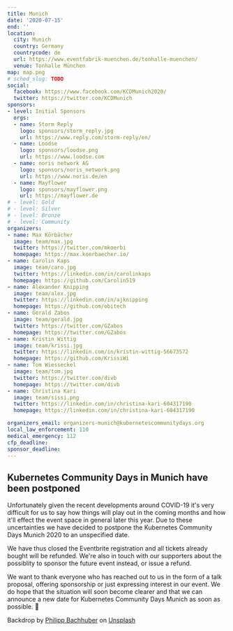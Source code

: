 ```yaml
---
title: Munich
date: '2020-07-15'
end: ''
location:
  city: Munich
  country: Germany
  countrycode: de
  url: https://www.eventfabrik-muenchen.de/tonhalle-muenchen/
  venue: Tonhalle München
map: map.png
# sched_slug: TODO
social:
  facebook: https://www.facebook.com/KCDMunich2020/
  twitter: https://twitter.com/KCDMunich
sponsors:
- level: Initial Sponsors
  orgs:
  - name: Storm Reply
    logo: sponsors/storm_reply.jpg
    url: https://www.reply.com/storm-reply/en/
  - name: Loodse
    logo: sponsors/loodse.png
    url: https://www.loodse.com
  - name: noris network AG
    logo: sponsors/noris_network.png
    url: https://www.noris.de/en
  - name: Mayflower
    logo: sponsors/mayflower.png
    url: https://mayflower.de
# - level: Gold
# - level: Silver
# - level: Bronze
# - level: Community
organizers:
- name: Max Körbächer
  image: team/max.jpg
  twitter: https://twitter.com/mkoerbi
  homepage: https://max.koerbaecher.io/
- name: Carolin Kaps
  image: team/caro.jpg
  twitter: https://linkedin.com/in/carolinkaps
  homepage: https://github.com/Carolin519
- name: Alexander Knipping
  image: team/alex.jpg
  twitter: https://linkedin.com/in/ajknipping
  homepage: https://github.com/obitech
- name: Gerald Zabos
  image: team/gerald.jpg
  twitter: https://twitter.com/GZabos
  homepage: https://twitter.com/GZabos
- name: Kristin Wittig
  image: team/krissi.jpg
  twitter: https://linkedin.com/in/kristin-wittig-56673572
  homepage: https://github.com/KrissiWi
- name: Tom Wiesseckel
  image: team/tom.jpg
  twitter: https://twitter.com/divb
  homepage: https://twitter.com/divb
- name: Christina Kari
  image: team/sissi.png
  twitter: https://linkedin.com/in/christina-kari-604317190
  homepage: https://linkedin.com/in/christina-kari-604317190

organizers_email: organizers-munich@kubernetescommunitydays.org
local_law_enforcement: 110
medical_emergency: 112
cfp_deadline:
sponsor_deadline:
---
```


## **Kubernetes Community Days** in Munich have been postponed

Unfortunately given the recent developments around COVID-19 it's very difficult
for us to say how things will play out in the coming months and how it'll
effect the event space in general later this year. Due to these
uncertainties we have decided to postpone the Kubernetes Community Days Munich
2020 to an unspecified date.

We have thus closed the Eventbrite registration and all tickets already bought
will be refunded. We're also in touch with our supporters about the possiblity
to sponsor the future event instead, or issue a refund.

We want to thank everyone who has reached out to us in the form of a talk proposal,
offering sponsorship or just expressing interest in our event. We do hope that
the situation will soon become clearer and that we can announce a new date for
Kubernetes Community Days Munich as soon as possible. 💙

Backdrop by [Philipp Bachhuber](https://unsplash.com/@philippbachhuber) on [Unsplash](https://unsplash.com/photos/dgWlxsytiYA)
